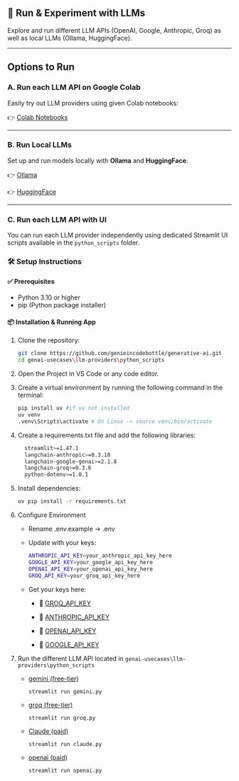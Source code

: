 ## 🧠  Run & Experiment with LLMs  

Explore and run different LLM APIs (OpenAI, Google, Anthropic, Groq) as well as local LLMs (Ollama, HuggingFace).

---

## Options to Run

### A. Run each LLM API on Google Colab

Easily try out LLM providers using given Colab notebooks:

👉 [Colab Notebooks](notebooks/)

---

### B. Run Local LLMs

Set up and run models locally with **Ollama** and **HuggingFace**:

👉 [Ollama](./local_llms/ollama/)

👉 [HuggingFace](./local_llms/huggingface/)

---

### C. Run each LLM API with UI

You can run each LLM provider independently using dedicated Streamlit UI scripts available in the `python_scripts` folder.

### 🛠️ Setup Instructions

#### ✅ Prerequisites
   - Python 3.10 or higher
   - pip (Python package installer)

#### 📦 Installation & Running App
   1. Clone the repository:

      ```bash
      git clone https://github.com/genieincodebottle/generative-ai.git
      cd genai-usecases\llm-providers\python_scripts
      ```   
   2. Open the Project in VS Code or any code editor. 
   3. Create a virtual environment by running the following command in the terminal:
   
      ```bash
      pip install uv #if uv not installed
      uv venv
      .venv\Scripts\activate # On Linux -> source venv/bin/activate
      ```
   4. Create a requirements.txt file and add the following libraries:
      
      ```bash
        streamlit>=1.47.1
        langchain-anthropic>=0.3.18
        langchain-google-genai>=2.1.8
        langchain-groq>=0.3.6
        python-dotenv>=1.0.1
      ```
   5. Install dependencies:
      
      ```bash
      uv pip install -r requirements.txt
      ```
   6. Configure Environment
      * Rename .env.example → .env
      * Update with your keys:

        ```bash
        ANTHROPIC_API_KEY=your_anthropic_api_key_here
        GOOGLE_API_KEY=your_google_api_key_here
        OPENAI_API_KEY=your_openai_api_key_here
        GROQ_API_KEY=your_groq_api_key_here
        ```
      * Get your keys here:
        * 🔑 [GROQ_API_KEY](https://console.groq.com/keys)

        * 🔑 [ANTHROPIC_API_KEY](https://console.anthropic.com/settings/keys)

        * 🔑 [OPENAI_API_KEY](https://platform.openai.com/api-keys)

        * 🔑 [GOOGLE_API_KEY](https://aistudio.google.com/apikey)


   7. Run the different LLM API located in ```genai-usecases\llm-providers\python_scripts```
   
      * [gemini (free-tier)](./python_scripts/gemini.py)
      
        `streamlit run gemini.py`

      * [groq (free-tier)](./python_scripts/groq_api.py)
      
        `streamlit run groq.py`

      * [Claude (paid)](./python_scripts/claude.py) 

        `streamlit run claude.py`
    
      * [openai (paid)](./python_scripts/openai.py)
      
        `streamlit run openai.py`



